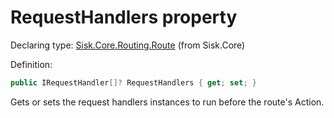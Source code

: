 <!--

Copyrights 2023 Sisk Framework - CypherPotato
Published under MIT license

!!! DO NOT EDIT THIS FILE !!!
This file was generated by a tool in the Sisk package. To edit the information in this documentation,
edit the XML documentation present in the Sisk source code.

-->


# RequestHandlers property

Declaring type: [Sisk.Core.Routing.Route](/spec/Sisk.Core.Routing.Route.md) (from Sisk.Core)


Definition:

```cs
public IRequestHandler[]? RequestHandlers { get; set; }
```

Gets or sets the request handlers instances to run before the route's Action.

